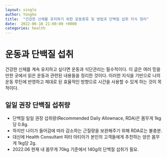 ```yaml
---
layout: single
author: Yongho
title:  "건강한 신체를 유지하기 위한 운동종류 및 방법과 단백질 섭취 지식 정리"
date:  2022-06-16 21:00:00 +0000
categories: health
---
```


# 운동과 단백질 섭취
건강한 신체를 계속 유지하고 싶다면 운동과 식단관리는 필수적이다. 이 글은 여러 믿을만한 곳에서 읽은 운동과 관련된 내용들을 정리한 것이다. 이러한 지식을 기반으로 나의 운동 루틴에 반영하고 제대로 된 효율적인 방향으로 시간을 사용할 수 있게 하는 것이 목적이다.    

## 일일 권장 단백질 섭취량
- 단백질 일일 권장 섭취량(Recommended Daily Allownace, RDA)은 몸무게 1kg당 0.8g.
- 하지만 나이가 들어감에 따라 감소하는 근질량을 보완해주기 위해 RDA로는 불충분.
- 대신에 Health Consultant 피터 아티아가 본인의 고객들에게 추천하는 양은 몸무게 1kg당 2g. 
- 2022.06 현재 내 몸무게 70kg 기준에서 140g의 단백질 섭취가 필요.   

